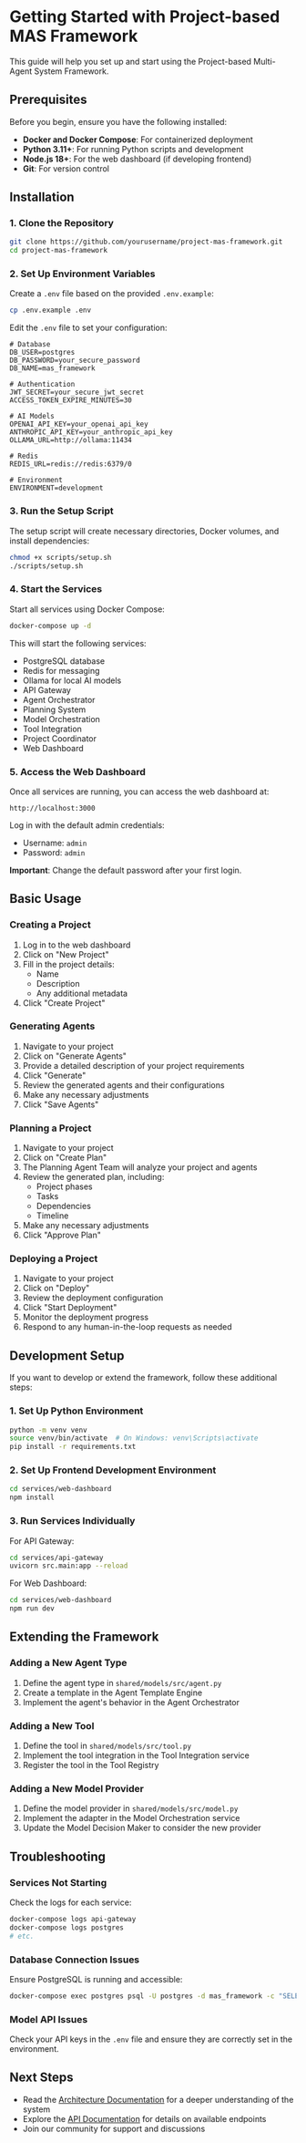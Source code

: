 # Getting Started with Project-based MAS Framework

This guide will help you set up and start using the Project-based Multi-Agent System Framework.

## Prerequisites

Before you begin, ensure you have the following installed:

- **Docker and Docker Compose**: For containerized deployment
- **Python 3.11+**: For running Python scripts and development
- **Node.js 18+**: For the web dashboard (if developing frontend)
- **Git**: For version control

## Installation

### 1. Clone the Repository

```bash
git clone https://github.com/yourusername/project-mas-framework.git
cd project-mas-framework
```

### 2. Set Up Environment Variables

Create a `.env` file based on the provided `.env.example`:

```bash
cp .env.example .env
```

Edit the `.env` file to set your configuration:

```
# Database
DB_USER=postgres
DB_PASSWORD=your_secure_password
DB_NAME=mas_framework

# Authentication
JWT_SECRET=your_secure_jwt_secret
ACCESS_TOKEN_EXPIRE_MINUTES=30

# AI Models
OPENAI_API_KEY=your_openai_api_key
ANTHROPIC_API_KEY=your_anthropic_api_key
OLLAMA_URL=http://ollama:11434

# Redis
REDIS_URL=redis://redis:6379/0

# Environment
ENVIRONMENT=development
```

### 3. Run the Setup Script

The setup script will create necessary directories, Docker volumes, and install dependencies:

```bash
chmod +x scripts/setup.sh
./scripts/setup.sh
```

### 4. Start the Services

Start all services using Docker Compose:

```bash
docker-compose up -d
```

This will start the following services:
- PostgreSQL database
- Redis for messaging
- Ollama for local AI models
- API Gateway
- Agent Orchestrator
- Planning System
- Model Orchestration
- Tool Integration
- Project Coordinator
- Web Dashboard

### 5. Access the Web Dashboard

Once all services are running, you can access the web dashboard at:

```
http://localhost:3000
```

Log in with the default admin credentials:
- Username: `admin`
- Password: `admin`

**Important**: Change the default password after your first login.

## Basic Usage

### Creating a Project

1. Log in to the web dashboard
2. Click on "New Project"
3. Fill in the project details:
   - Name
   - Description
   - Any additional metadata
4. Click "Create Project"

### Generating Agents

1. Navigate to your project
2. Click on "Generate Agents"
3. Provide a detailed description of your project requirements
4. Click "Generate"
5. Review the generated agents and their configurations
6. Make any necessary adjustments
7. Click "Save Agents"

### Planning a Project

1. Navigate to your project
2. Click on "Create Plan"
3. The Planning Agent Team will analyze your project and agents
4. Review the generated plan, including:
   - Project phases
   - Tasks
   - Dependencies
   - Timeline
5. Make any necessary adjustments
6. Click "Approve Plan"

### Deploying a Project

1. Navigate to your project
2. Click on "Deploy"
3. Review the deployment configuration
4. Click "Start Deployment"
5. Monitor the deployment progress
6. Respond to any human-in-the-loop requests as needed

## Development Setup

If you want to develop or extend the framework, follow these additional steps:

### 1. Set Up Python Environment

```bash
python -m venv venv
source venv/bin/activate  # On Windows: venv\Scripts\activate
pip install -r requirements.txt
```

### 2. Set Up Frontend Development Environment

```bash
cd services/web-dashboard
npm install
```

### 3. Run Services Individually

For API Gateway:
```bash
cd services/api-gateway
uvicorn src.main:app --reload
```

For Web Dashboard:
```bash
cd services/web-dashboard
npm run dev
```

## Extending the Framework

### Adding a New Agent Type

1. Define the agent type in `shared/models/src/agent.py`
2. Create a template in the Agent Template Engine
3. Implement the agent's behavior in the Agent Orchestrator

### Adding a New Tool

1. Define the tool in `shared/models/src/tool.py`
2. Implement the tool integration in the Tool Integration service
3. Register the tool in the Tool Registry

### Adding a New Model Provider

1. Define the model provider in `shared/models/src/model.py`
2. Implement the adapter in the Model Orchestration service
3. Update the Model Decision Maker to consider the new provider

## Troubleshooting

### Services Not Starting

Check the logs for each service:

```bash
docker-compose logs api-gateway
docker-compose logs postgres
# etc.
```

### Database Connection Issues

Ensure PostgreSQL is running and accessible:

```bash
docker-compose exec postgres psql -U postgres -d mas_framework -c "SELECT 1"
```

### Model API Issues

Check your API keys in the `.env` file and ensure they are correctly set in the environment.

## Next Steps

- Read the [Architecture Documentation](architecture.md) for a deeper understanding of the system
- Explore the [API Documentation](api.md) for details on available endpoints
- Join our community for support and discussions

